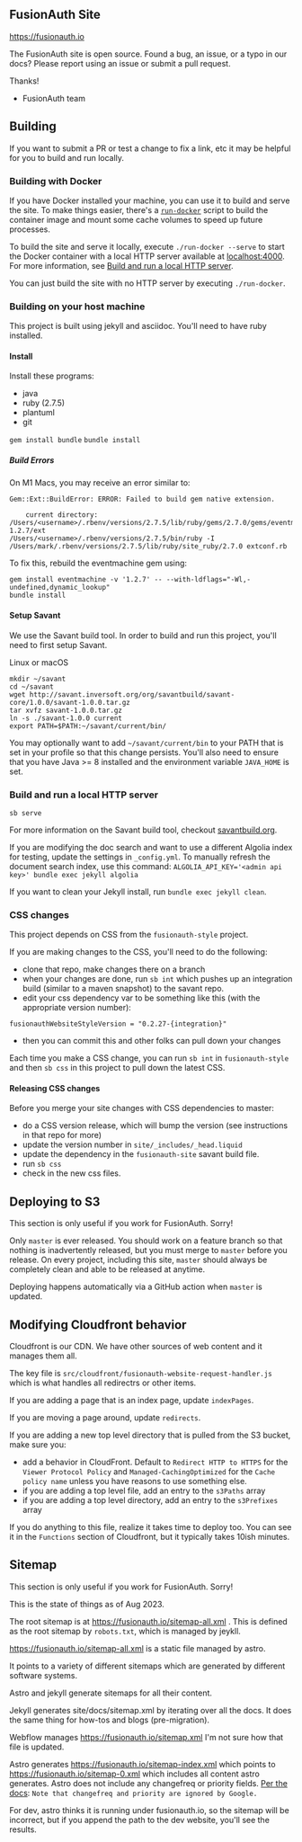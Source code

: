 ## FusionAuth Site 

https://fusionauth.io

The FusionAuth site is open source. Found a bug, an issue, or a typo in our docs? Please report using an issue or submit a pull request.

Thanks!
 - FusionAuth team

## Building

If you want to submit a PR or test a change to fix a link, etc it may be helpful for you to build and run locally.

### Building with Docker

If you have Docker installed your machine, you can use it to build and serve the site. To make things easier, there's a [`run-docker`](./run-docker) script to build the container image and mount some cache volumes to speed up future processes.

To build the site and serve it locally, execute `./run-docker --serve` to start the Docker container with a local HTTP server available at [localhost:4000](http://localhost:4000). For more information, see [Build and run a local HTTP server](#build-and-run-a-local-http-server).

You can just build the site with no HTTP server by executing `./run-docker`.

### Building on your host machine

This project is built using jekyll and asciidoc. You'll need to have ruby installed.

#### Install

Install these programs:

- java
- ruby (2.7.5)
- plantuml
- git

`gem install bundle`
`bundle install`

##### Build Errors
On M1 Macs, you may receive an error similar to:
```text
Gem::Ext::BuildError: ERROR: Failed to build gem native extension.

    current directory: /Users/<username>/.rbenv/versions/2.7.5/lib/ruby/gems/2.7.0/gems/eventmachine-1.2.7/ext
/Users/<username>/.rbenv/versions/2.7.5/bin/ruby -I /Users/mark/.rbenv/versions/2.7.5/lib/ruby/site_ruby/2.7.0 extconf.rb
```

To fix this, rebuild the eventmachine gem using:
```shell
gem install eventmachine -v '1.2.7' -- --with-ldflags="-Wl,-undefined,dynamic_lookup"
bundle install
```

#### Setup Savant

We use the Savant build tool. In order to build and run this project, you'll need to first setup Savant.

Linux or macOS

```
mkdir ~/savant
cd ~/savant
wget http://savant.inversoft.org/org/savantbuild/savant-core/1.0.0/savant-1.0.0.tar.gz
tar xvfz savant-1.0.0.tar.gz
ln -s ./savant-1.0.0 current
export PATH=$PATH:~/savant/current/bin/
```

You may optionally want to add `~/savant/current/bin` to your PATH that is set in your profile so that this change persists. You'll also need to ensure that you have Java >= 8 installed and the environment variable  `JAVA_HOME` is set.

### Build and run a local HTTP server

```
sb serve
```

For more information on the Savant build tool, checkout [savantbuild.org](http://savantbuild.org/).

If you are modifying the doc search and want to use a different Algolia index for testing, update the settings in `_config.yml`. To manually refresh the document search index, use this command: `ALGOLIA_API_KEY='<admin api key>' bundle exec jekyll algolia`

If you want to clean your Jekyll install, run `bundle exec jekyll clean`.

### CSS changes

This project depends on CSS from the `fusionauth-style` project.

If you are making changes to the CSS, you'll need to do the following:

* clone that repo, make changes there on a branch
* when your changes are done, run `sb int` which pushes up an integration build (similar to a maven snapshot) to the savant repo.
* edit your css dependency var to be something like this (with the appropriate version number):
```
fusionauthWebsiteStyleVersion = "0.2.27-{integration}"
```
* then you can commit this and other folks can pull down your changes

Each time you make a CSS change, you can run `sb int` in `fusionauth-style` and then `sb css` in this project to pull down the latest CSS.

#### Releasing CSS changes

Before you merge your site changes with CSS dependencies to master:

* do a CSS version release, which will bump the version (see instructions in that repo for more)
* update the version number in `site/_includes/_head.liquid`
* update the dependency in the `fusionauth-site` savant build file.
* run `sb css`
* check in the new css files.


## Deploying to S3

This section is only useful if you work for FusionAuth. Sorry!

Only `master` is ever released. You should work on a feature branch so that nothing is inadvertently released, but you must merge to `master` before you release. On every project, including this site, `master` should always be completely clean and able to be released at anytime.

Deploying happens automatically via a GitHub action when `master` is updated.

## Modifying Cloudfront behavior

Cloudfront is our CDN. We have other sources of web content and it manages them all.

The key file is `src/cloudfront/fusionauth-website-request-handler.js` which is what handles all redirectrs or other items.

If you are adding a page that is an index page, update `indexPages`.

If you are moving a page around, update `redirects`.

If you are adding a new top level directory that is pulled from the S3 bucket, make sure you:

* add a behavior in CloudFront. Default to `Redirect HTTP to HTTPS` for the `Viewer Protocol Policy` and `Managed-CachingOptimized` for the `Cache policy name` unless you have reasons to use something else.
* if you are adding a top level file, add an entry to the `s3Paths` array
* if you are adding a top level directory, add an entry to the `s3Prefixes` array

If you do anything to this file, realize it takes time to deploy too. You can see it in the `Functions` section of Cloudfront, but it typically takes 10ish minutes.


## Sitemap

This section is only useful if you work for FusionAuth. Sorry!

This is the state of things as of Aug 2023.

The root sitemap is at https://fusionauth.io/sitemap-all.xml . This is defined as the root sitemap by `robots.txt`, which is managed by jeykll.

https://fusionauth.io/sitemap-all.xml is a static file managed by astro.

It points to a variety of different sitemaps which are generated by different software systems.

Astro and jekyll generate sitemaps for all their content.

Jekyll generates site/docs/sitemap.xml by iterating over all the docs. It does the same thing for how-tos and blogs (pre-migration).

Webflow manages https://fusionauth.io/sitemap.xml I'm not sure how that file is updated.

Astro generates https://fusionauth.io/sitemap-index.xml which points to https://fusionauth.io/sitemap-0.xml which includes all content astro generates. Astro does not include any changefreq or priority fields. [Per the docs](https://docs.astro.build/en/guides/integrations-guide/sitemap/): `Note that changefreq and priority are ignored by Google.`

For dev, astro thinks it is running under fusionauth.io, so the sitemap will be incorrect, but if you append the path to the dev website, you'll see the results.
